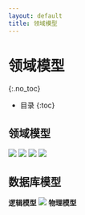 ```yaml
---
layout: default
title: 领域模型
---
```


# 领域模型
{:.no_toc}

* 目录
{:toc}

## 领域模型
![](https://img-blog.csdn.net/20180504154737786)
![](https://img-blog.csdn.net/20180504154748964)
![](https://img-blog.csdn.net/2018050415475431)
![](https://img-blog.csdn.net/20180504154757474)

## 数据库模型
**逻辑模型**
![](https://img-blog.csdn.net/20180504154812227)
**物理模型**